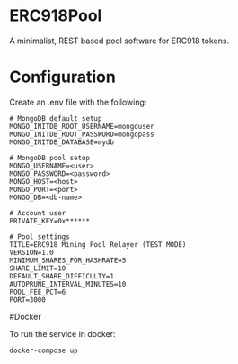 # ERC918Pool
A minimalist, REST based pool software for ERC918 tokens.

# Configuration

Create an .env file with the following:
```
# MongoDB default setup
MONGO_INITDB_ROOT_USERNAME=mongouser
MONGO_INITDB_ROOT_PASSWORD=mongopass
MONGO_INITDB_DATABASE=mydb

# MongoDB pool setup
MONGO_USERNAME=<user>
MONGO_PASSWORD=<password>
MONGO_HOST=<host>
MONGO_PORT=<port>
MONGO_DB=<db-name>

# Account user
PRIVATE_KEY=0x******

# Pool settings
TITLE=ERC918 Mining Pool Relayer (TEST MODE)
VERSION=1.0
MINIMUM_SHARES_FOR_HASHRATE=5
SHARE_LIMIT=10
DEFAULT_SHARE_DIFFICULTY=1
AUTOPRUNE_INTERVAL_MINUTES=10
POOL_FEE_PCT=6
PORT=3000
```

#Docker

To run the service in docker:
```
docker-compose up
```
